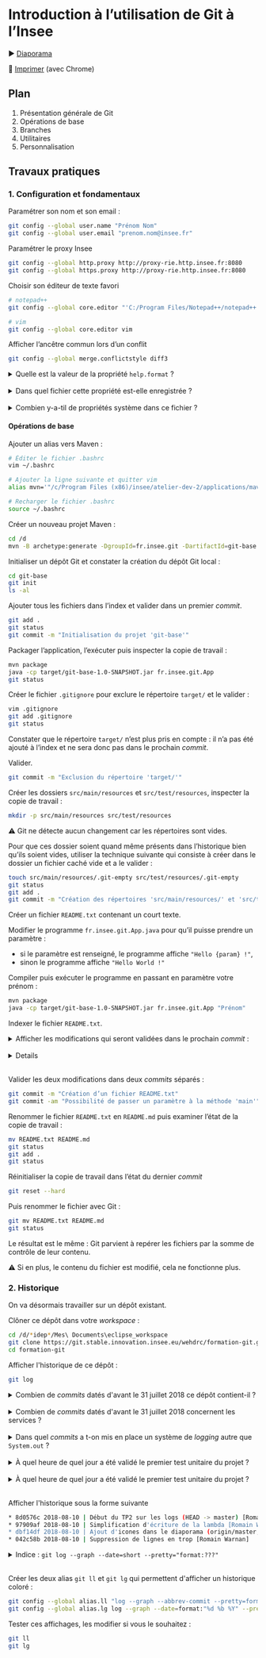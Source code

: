 # Introduction à l’utilisation de Git à l’Insee

:arrow_forward: [Diaporama](http://wehdrc.pages.innovation.insee.eu/formation-git)

:bookmark_tabs: [Imprimer](http://wehdrc.pages.innovation.insee.eu/formation/?print-pdf#/) (avec Chrome)

## Plan

 1. Présentation générale de Git
 2. Opérations de base
 3. Branches
 4. Utilitaires
 5. Personnalisation
 
## Travaux pratiques

### 1. Configuration et fondamentaux

Paramétrer son nom et son email :
```bash
git config --global user.name "Prénom Nom"
git config --global user.email "prenom.nom@insee.fr"
```

Paramétrer le proxy Insee
```bash
git config --global http.proxy http://proxy-rie.http.insee.fr:8080
git config --global https.proxy http://proxy-rie.http.insee.fr:8080
```

Choisir son éditeur de texte favori
```bash
# notepad++
git config --global core.editor "'C:/Program Files/Notepad++/notepad++.exe' -multiInst -nosession"

# vim
git config --global core.editor vim
```

Afficher l’ancêtre commun lors d’un conflit 
```bash
git config --global merge.conflictstyle diff3
```

<details>
	<summary>Quelle est la valeur de la propriété <code>help.format</code> ?</summary>
	<code>git config help.format</code>
</details>
<br />
<details>
	<summary>Dans quel fichier cette propriété est-elle enregistrée ?</summary>
	<code>git config --list --show-origin | grep "help.format"</code>
</details>
<br />
<details>
	<summary>Combien y-a-til de propriétés système dans ce fichier ?</summary>
	<code>cat /c/ProgramData/Git/config | wc -l</code>
</details>

#### Opérations de base

Ajouter un alias vers Maven :

```bash
# Éditer le fichier .bashrc
vim ~/.bashrc

# Ajouter la ligne suivante et quitter vim
alias mvn='"/c/Program Files (x86)/insee/atelier-dev-2/applications/maven/bin/mvn.bat"'

# Recharger le fichier .bashrc
source ~/.bashrc
```

Créer un nouveau projet Maven :
```bash
cd /d
mvn -B archetype:generate -DgroupId=fr.insee.git -DartifactId=git-base
```

Initialiser un dépôt Git et constater la création du dépôt Git local :
```bash
cd git-base
git init
ls -al
```

Ajouter tous les fichiers dans l’index et valider dans un premier _commit_.
```bash
git add .
git status
git commit -m "Initialisation du projet 'git-base'"
```

Packager l’application, l’exécuter puis inspecter la copie de travail :
```bash
mvn package
java -cp target/git-base-1.0-SNAPSHOT.jar fr.insee.git.App
git status
```

Créer le fichier `.gitignore` pour exclure le répertoire `target/` et le valider :
```bash
vim .gitignore
git add .gitignore
git status
```

Constater que le répertoire `target/` n’est plus pris en compte : il n’a pas été ajouté à l’index et ne sera donc pas dans le prochain _commit_.

Valider. 

```bash
git commit -m "Exclusion du répertoire 'target/'"
```

Créer les dossiers `src/main/resources` et `src/test/resources`,  inspecter la copie de travail :
```bash
mkdir -p src/main/resources src/test/resources
```

:warning: Git ne détecte aucun changement car les répertoires sont vides.

Pour que ces dossier soient quand même présents dans l’historique bien qu’ils soient vides, utiliser la technique suivante qui consiste à créer dans le dossier un fichier caché vide et a le valider :

```bash
touch src/main/resources/.git-empty src/test/resources/.git-empty
git status
git add .
git commit -m "Création des répertoires 'src/main/resources/' et 'src/test/resources/'"
```

Créer un fichier <code>README.txt</code> contenant un court texte.</summary>

Modifier le programme `fr.insee.git.App.java` pour qu’il puisse prendre un paramètre :
 - si le paramètre est renseigné, le programme affiche `"Hello {param} !"`,
 - sinon le programme affiche `"Hello World !"`

Compiler puis exécuter le programme en passant en paramètre votre prénom :

```bash
mvn package
java -cp target/git-base-1.0-SNAPSHOT.jar fr.insee.git.App "Prénom"
```

Indexer le fichier `README.txt`.

<details>
	<summary>Afficher les modifications qui seront validées dans le prochain <i>commit</i> :</summary>
	<code>git diff --staged</code>
</details>
<br />
<details>
	<summaryAfficher les modifications de la copie de travail par rapport à l’index :</summary>
	<code>git diff</code>
</details>
<br />

Valider les deux modifications dans deux *commits* séparés :
```bash
git commit -m "Création d’un fichier README.txt"
git commit -am "Possibilité de passer un paramètre à la méthode 'main'"
```

Renommer le fichier `README.txt` en `README.md` puis examiner l’état de la copie de travail :
```bash
mv README.txt README.md
git status
git add .
git status
```

Réinitialiser la copie de travail dans l’état du dernier *commit*
```bash
git reset --hard
```

Puis renommer le fichier avec Git :
```bash
git mv README.txt README.md
git status
```

Le résultat est le même : Git parvient à repérer les fichiers par la somme de contrôle de leur contenu.

:warning: Si en plus, le contenu du fichier est modifié, cela ne fonctionne plus.

### 2. Historique

On va désormais travailler sur un dépôt existant.

Clôner ce dépôt dans votre _workspace_ :
```bash
cd /d/*idep*/Mes\ Documents\eclipse_workspace
git clone https://git.stable.innovation.insee.eu/wehdrc/formation-git.git
cd formation-git
```

Afficher l'historique de ce dépôt :

```bash
git log
```

<details>
	<summary>Combien de <i>commits</i> datés d'avant le 31 juillet 2018 ce dépôt contient-il ?</summary>
	<code>518</code>
</details>
<br />
<details>
	<summary>Combien de <i>commits</i> datés d'avant le 31 juillet 2018 concernent les services ?</summary>
	<code>30</code>
</details>
<br />
<details>
	<summary>Dans quel <i>commits</i> a t-on mis en place un système de <i>logging</i> autre que <code>System.out</code> ?</summary>
	<code>df1c990</code>
</details>
<br />
<details>
	<summary>À quel heure de quel jour a été validé le premier test unitaire du projet ?</summary>
	<code>2016-09-01 16:53:26</code>
</details>
<br />
<details>
	<summary>À quel heure de quel jour a été validé le premier test unitaire du projet ?</summary>
	<code>2016-09-01 16:53:26</code>
</details>
<br />

Afficher l'historique sous la forme suivante 

```bash
* 8d0576c 2018-08-10 | Début du TP2 sur les logs (HEAD -> master) [Romain Warnan]
* 97909af 2018-08-10 | Simplification d'écriture de la lambda [Romain Warnan]
* dbf14df 2018-08-10 | Ajout d'icones dans le diaporama (origin/master, origin/HEAD) [Romain Warnan]
* 042c58b 2018-08-10 | Suppression de lignes en trop [Romain Warnan]
```

<details>
	<summary>Indice : <code>git log --graph --date=short --pretty="format:???"</code></summary>
	<code>git log --graph --date=short --pretty="format:%h %ad | %s%dq [%an]"</code>
</details>
<br />

Créer les deux alias `git ll` et `git lg` qui permettent d'afficher un historique coloré :

```bash
git config --global alias.ll "log --graph --abbrev-commit --pretty=format:'%C(bold magenta)%h%Creset -%C(yellow)%d%Creset %s %Cgreen(%cr) %C(cyan)<%an>%Creset"
git config --global alias.lg log --graph --date=format:"%d %b %Y" --pretty="format:%C(bold #f442b6)%h%Creset %C(#fff291)%ad%Creset | %s %C(#66bc5e)§%Creset %C(#848484)(%ar)%Creset %C(#5493ce)%an%Creset%C(#f93131)%d%Creset"
```

Tester ces affichages, les modifier si vous le souhaitez :

```bash
git ll
git lg
```